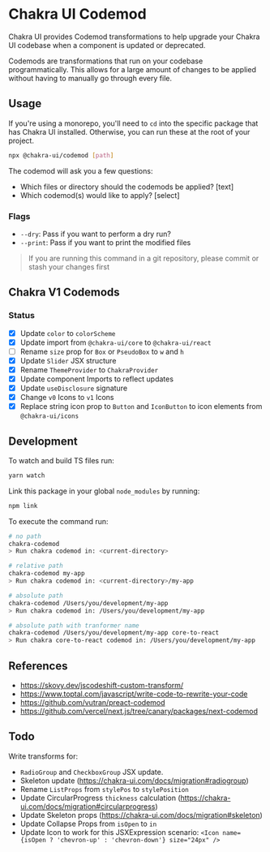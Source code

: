 # Chakra UI Codemod

Chakra UI provides Codemod transformations to help upgrade your Chakra UI codebase when a component is updated or deprecated.

Codemods are transformations that run on your codebase programmatically. This allows for a large amount of changes to be applied without having to manually go through every file.

## Usage

If you're using a monorepo, you'll need to `cd` into the specific package that has Chakra UI installed. Otherwise, you can run these at the root of your project.

```sh
npx @chakra-ui/codemod [path]
```

The codemod will ask you a few questions:

- Which files or directory should the codemods be applied? [text]
- Which codemod(s) would like to apply? [select]

### Flags

- `--dry`: Pass if you want to perform a dry run?
- `--print`: Pass if you want to print the modified files

> If you are running this command in a git repository, please commit or stash your changes first

## Chakra V1 Codemods

### Status

- [x] Update `color` to `colorScheme`
- [x] Update import from `@chakra-ui/core` to `@chakra-ui/react`
- [ ] Rename `size` prop for `Box` or `PseudoBox` to `w` and `h`
- [x] Update `Slider` JSX structure
- [x] Rename `ThemeProvider` to `ChakraProvider`
- [x] Update component Imports to reflect updates
- [x] Update `useDisclosure` signature
- [x] Change `v0` Icons to `v1` Icons
- [x] Replace string icon prop to `Button` and `IconButton` to icon elements from `@chakra-ui/icons`

## Development

To watch and build TS files run:

```bash
yarn watch
```

Link this package in your global `node_modules` by running:

```bash
npm link
```

To execute the command run:

```bash
# no path
chakra-codemod
> Run chakra codemod in: <current-directory>

# relative path
chakra-codemod my-app
> Run chakra codemod in: <current-directory>/my-app

# absolute path
chakra-codemod /Users/you/development/my-app
> Run chakra codemod in: /Users/you/development/my-app

# absolute path with tranformer name
chakra-codemod /Users/you/development/my-app core-to-react
> Run chakra core-to-react codemod in: /Users/you/development/my-app
```

## References

- https://skovy.dev/jscodeshift-custom-transform/
- https://www.toptal.com/javascript/write-code-to-rewrite-your-code
- https://github.com/vutran/preact-codemod
- https://github.com/vercel/next.js/tree/canary/packages/next-codemod

## Todo

Write transforms for:

- `RadioGroup` and `CheckboxGroup` JSX update.
- Skeleton update (https://chakra-ui.com/docs/migration#radiogroup)
- Rename `ListProps` from `stylePos` to `stylePosition`
- Update CircularProgress `thickness` calculation (https://chakra-ui.com/docs/migration#circularprogress)
- Update Skeleton props (https://chakra-ui.com/docs/migration#skeleton)
- Update Collapse Props from `isOpen` to `in`
- Update Icon to work for this JSXExpression scenario:
  `<Icon name={isOpen ? 'chevron-up' : 'chevron-down'} size="24px" />`

